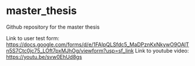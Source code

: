 # master_thesis
Github repository for the master thesis

Link to user test form: https://docs.google.com/forms/d/e/1FAIpQLSfdc5_MaDPznKxNkywO9OAlTn5S7Ctc0jc75_LOft7pxMJhOg/viewform?usp=sf_link
Link to youtube video: https://youtu.be/svw0EhUd8gs
